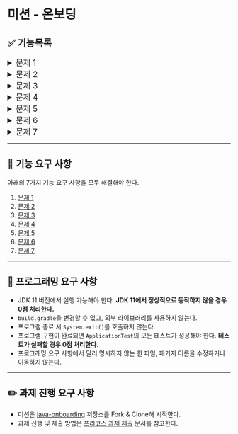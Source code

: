 # 미션 - 온보딩

## ✅ 기능목록

<details>
<summary style="font-size: large">문제 1</summary>
<div markdown="1">


</div>
</details>

<details>
<summary style="font-size: large">문제 2</summary>

<div markdown="1">


</div>
</details>
<details>

<summary style="font-size: large">문제 3</summary>
<div markdown="1">


</div>
</details>
<details>

<summary style="font-size: large">문제 4</summary>
<div markdown="1">


</div>
</details>
<details>

<summary style="font-size: large">문제 5</summary>
<div markdown="1">


</div>
</details>
<details>

<summary style="font-size: large">문제 6</summary>
<div markdown="1">


</div>
</details>
<details>

<summary style="font-size: large">문제 7</summary>
<div markdown="1">

- 현재 친구 목록 만들기
- 친구와 할께 알고있는 사용자 목록 만들기
- 각각 사용자에게 점수가 부여된 Map 만들기
- scoreMap 정렬하기
- 정렬된 scoreMap 을 통해 추천목록 만들기
    

</div>
</details>

---

## 🚀 기능 요구 사항
아래의 7가지 기능 요구 사항을 모두 해결해야 한다.

1. [문제 1](./docs/PROBLEM1.md)
2. [문제 2](./docs/PROBLEM2.md)
3. [문제 3](./docs/PROBLEM3.md)
4. [문제 4](./docs/PROBLEM4.md)
5. [문제 5](./docs/PROBLEM5.md)
6. [문제 6](./docs/PROBLEM6.md)
7. [문제 7](./docs/PROBLEM7.md)

---

## 🎯 프로그래밍 요구 사항

- JDK 11 버전에서 실행 가능해야 한다. **JDK 11에서 정상적으로 동작하지 않을 경우 0점 처리한다.**
- `build.gradle`을 변경할 수 없고, 외부 라이브러리를 사용하지 않는다.
- 프로그램 종료 시 `System.exit()`를 호출하지 않는다.
- 프로그램 구현이 완료되면 `ApplicationTest`의 모든 테스트가 성공해야 한다. **테스트가 실패할 경우 0점 처리한다.**
- 프로그래밍 요구 사항에서 달리 명시하지 않는 한 파일, 패키지 이름을 수정하거나 이동하지 않는다.

---

## ✏️ 과제 진행 요구 사항

- 미션은 [java-onboarding](https://github.com/woowacourse-precourse/java-onboarding) 저장소를 Fork & Clone해 시작한다.
- 과제 진행 및 제출 방법은 [프리코스 과제 제출](https://github.com/woowacourse/woowacourse-docs/tree/master/precourse) 문서를 참고한다.
